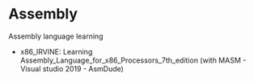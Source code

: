# Assembly
Assembly language learning

* x86_IRVINE: Learning Assembly_Language_for_x86_Processors_7th_edition (with MASM - Visual studio 2019 - AsmDude)
